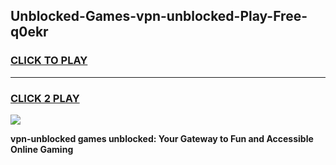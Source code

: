 
## Unblocked-Games-vpn-unblocked-Play-Free-q0ekr
<h3>
<a href="https://premium76.site?title=vpn-unblocked&ref=12A">CLICK TO PLAY</a></h3>
<hr>

<h3>
<a href="https://premium76.site?title=vpn-unblocked&ref=12A">CLICK 2 PLAY</a>
  
</h3>

<a href="https://premium76.site?title=vpn-unblocked&ref=12A"><img src="https://clearcache.store/games.png"></a>


**vpn-unblocked games unblocked: Your Gateway to Fun and Accessible Online Gaming**

